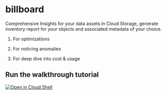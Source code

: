# billboard



Comprehensive Insights for your data assets in Cloud Storage, generate inventory report for your objects and associated metadata of your choice. 

1. For optimizations

2. For noticing anomalies

3. For deep dive into cost & usage





## Run the walkthrough tutorial

[![Open in Cloud Shell](http://gstatic.com/cloudssh/images/open-btn.svg)](https://console.cloud.google.com/cloudshell/editor?cloudshell_git_repo=https://github.com/edjoracoro/professional-services&cloudshell_tutorial=examples/gcs_insight/insight_walkthrough.md)
